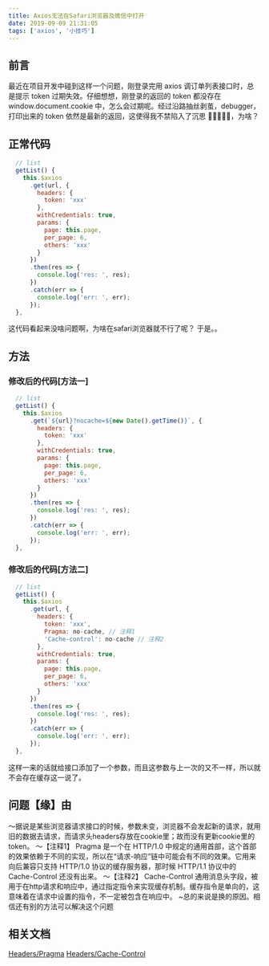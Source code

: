 ```yaml
---
title: Axios无法在Safari浏览器及微信中打开
date: 2019-09-09 21:31:05
tags: ['axios', '小技巧']
---
```


## 前言

最近在项目开发中碰到这样一个问题，刚登录完用 axios 调订单列表接口时，总是提示 token 过期失效。仔细想想，刚登录的返回的 token 都没存在 window.document.cookie 中，怎么会过期呢。经过沿路抽丝剥茧，debugger，打印出来的 token 依然是最新的返回，这使得我不禁陷入了沉思 🧕🏿👳🏿‍♂️，为啥？

## 正常代码

```javascript
  // list
  getList() {
    this.$axios
      .get(url, {
        headers: {
          token: 'xxx'
        },
        withCredentials: true,
        params: {
          page: this.page,
          per_page: 6,
          others: 'xxx'
        }
      })
      .then(res => {
        console.log('res: ', res);
      })
      .catch(err => {
        console.log('err: ', err);
      });
  },
```
这代码看起来没啥问题啊，为啥在safari浏览器就不行了呢？
于是。。
## 方法

### 修改后的代码[方法一]
``` javascript
  // list
  getList() {
    this.$axios
      .get(`${url}?nocache=${new Date().getTime()}`, {
        headers: {
          token: 'xxx'
        },
        withCredentials: true,
        params: {
          page: this.page,
          per_page: 6,
          others: 'xxx'
        }
      })
      .then(res => {
        console.log('res: ', res);
      })
      .catch(err => {
        console.log('err: ', err);
      });
  },
```
### 修改后的代码[方法二]
``` javascript
  // list
  getList() {
    this.$axios
      .get(url, {
        headers: {
          token: 'xxx',
          Pragma: no-cache, // 注释1
          'Cache-control': no-cache // 注释2
        },
        withCredentials: true,
        params: {
          page: this.page,
          per_page: 6,
          others: 'xxx'
        }
      })
      .then(res => {
        console.log('res: ', res);
      })
      .catch(err => {
        console.log('err: ', err);
      });
  },
```
这样一来的话就给接口添加了一个参数，而且这参数与上一次的又不一样，所以就不会存在缓存这一说了。
## 问题【缘】由
～据说是某些浏览器请求接口的时候，参数未变，浏览器不会发起新的请求，就用旧的数据去请求，而请求头headers存放在cookie里；故而没有更新cookie里的token。
～【注释1】
Pragma 是一个在 HTTP/1.0 中规定的通用首部，这个首部的效果依赖于不同的实现，所以在“请求-响应”链中可能会有不同的效果。它用来向后兼容只支持 HTTP/1.0 协议的缓存服务器，那时候 HTTP/1.1 协议中的 Cache-Control 还没有出来。
～【注释2】
Cache-Control 通用消息头字段，被用于在http请求和响应中，通过指定指令来实现缓存机制。缓存指令是单向的，这意味着在请求中设置的指令，不一定被包含在响应中。
~总的来说是换的原因。相信还有别的方法可以解决这个问题
## 相关文档
[Headers/Pragma](https://developer.mozilla.org/zh-CN/docs/Web/HTTP/Headers/Pragma)
[Headers/Cache-Control](https://developer.mozilla.org/zh-CN/docs/Web/HTTP/Headers/Cache-Control)


